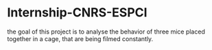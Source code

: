 # Internship-CNRS-ESPCI
the goal of this project is to analyse the behavior of three mice placed together in a cage, that are being filmed constantly. 
